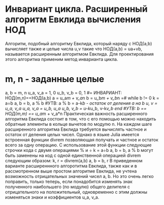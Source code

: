 # Инвариант цикла. Расширенный алгоритм Евклида вычисления НОД
Алгоритм, подобный алгоритму Евклида, который наряду с НОД(a,b) вычисляет также 
и целые числа u,v такие что НОД(a,b) = ua+vb, называется расширенным алгоритмом 
Евклида.
Для проектирования этого алгоритма применим метод инварианта цикла.
# m, n - заданные целые
a, b = m, n
u_a, v_a = 1, 0
u_b, v_b = 0, 1
#=
ИНВАРИАНТ: 
НОД(m,n)==НОД(a,b)
a = u_a*m + v_a*n 
b = u_b*m + v_b*n
=#
while b != 0
k = a÷b
a, b = b, a % b 
#УТВ: a % b = a-k*b - остаток от деления a на b
u, v = u_a, v_a
u_a, v_a = u_b, u_a
u_b, v_b = u-k*u_b, v-k*v_b
end
#УТВ: b == НОД(m,m) == u_a*m + v_a*n
Практическая важность расширенного алгоритма Евклида состоит в том, что с его 
помощью можно находить обратные элементы в кольце вычетов по модулю n.
На каждом шаге расширенного алгоритма Евклида требуется вычислять частное и 
остаток от деления целых чисел. Однако в языке Julia имеется встроенная функции
divrem позволяющая получать и частное и остаток всего за одну операцию. С 
использование этой функции следующие строчки кода с двумя операциями % и ÷
k = a÷b
a, b = b, a % b
могут быть заменены на код с одной единственной операцией divrem следующим 
образом:
k, r = divrem(a,b)
a, b = b, r
В приведенном варианте расширеннного алгоротитма Евклида, также как и в 
рассмотренном выше простом алгоритме Евклида, не учтена возможность 
отрицательных значений чисел a, b. Но это очень легко поправить, только теперь, если 
понадобится изменять знак полученного наибольшего (по модулю) общего делителя с 
отрицательного на положительный, одновременно с этим должны изменяться знаки и 
коэффициентов u_a, v_a.


